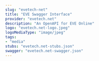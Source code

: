 ```yaml
---
slug: "evetech-net"
title: "EVE Swagger Interface"
provider: "evetech.net"
description: "An OpenAPI for EVE Online"
logo: "evetech.net-logo.jpeg"
logoMediaType: "image/jpeg"
tags:
- "media"
stubs: "evetech.net-stubs.json"
swagger: "evetech.net-swagger.json"
---
```

